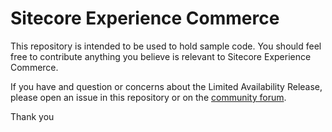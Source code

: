 # Sitecore Experience Commerce

This repository is intended to be used to hold sample code. You should feel free to contribute anything you believe is relevant to Sitecore Experience Commerce.

If you have and question or concerns about the Limited Availability Release, please open an issue in this repository or on the [community forum](https://community.sitecore.net/early-access-program/sitecore-commerce-9/).

Thank you
